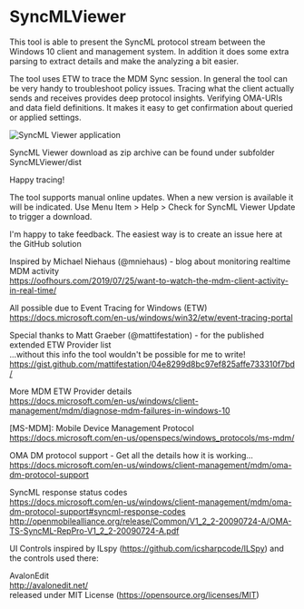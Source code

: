 # SyncMLViewer

This tool is able to present the SyncML protocol stream between the Windows 10 client and management system. In addition it does some extra parsing to extract details and make the analyzing a bit easier.

The tool uses ETW to trace the MDM Sync session. In general the tool can be very handy to troubleshoot policy issues. Tracing what the client actually sends and receives provides deep protocol insights. Verifying OMA-URIs and data field definitions. 
It makes it easy to get confirmation about queried or applied settings. 

![SyncML Viewer application](https://raw.githubusercontent.com/okieselbach/SyncMLViewer/master/SyncMLViewer/SyncMLViewer.png)

SyncML Viewer download as zip archive can be found under subfolder SyncMLViewer/dist

Happy tracing!

The tool supports manual online updates. When a new version is available it will be indicated.
Use Menu Item > Help > Check for SyncML Viewer Update to trigger a download.

I'm happy to take feedback.
The easiest way is to create an issue here at the GitHub solution

Inspired by Michael Niehaus (@mniehaus) - blog about monitoring realtime MDM activity  
https://oofhours.com/2019/07/25/want-to-watch-the-mdm-client-activity-in-real-time/

All possible due to Event Tracing for Windows (ETW)  
https://docs.microsoft.com/en-us/windows/win32/etw/event-tracing-portal

Special thanks to Matt Graeber (@mattifestation) - for the published extended ETW Provider list  
...without this info the tool wouldn't be possible for me to write!  
https://gist.github.com/mattifestation/04e8299d8bc97ef825affe733310f7bd/

More MDM ETW Provider details  
https://docs.microsoft.com/en-us/windows/client-management/mdm/diagnose-mdm-failures-in-windows-10  

[MS-MDM]: Mobile Device Management Protocol  
https://docs.microsoft.com/en-us/openspecs/windows_protocols/ms-mdm/

OMA DM protocol support - Get all the details how it is working...  
https://docs.microsoft.com/en-us/windows/client-management/mdm/oma-dm-protocol-support

SyncML response status codes  
https://docs.microsoft.com/en-us/windows/client-management/mdm/oma-dm-protocol-support#syncml-response-codes  
http://openmobilealliance.org/release/Common/V1_2_2-20090724-A/OMA-TS-SyncML-RepPro-V1_2_2-20090724-A.pdf

UI Controls inspired by ILspy (https://github.com/icsharpcode/ILSpy) and the controls used there:  

AvalonEdit  
http://avalonedit.net/  
released under MIT License (https://opensource.org/licenses/MIT)
